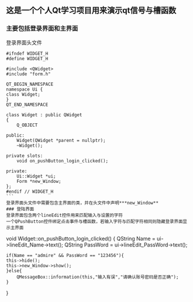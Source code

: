 ## 这是一个个人Qt学习项目用来演示qt信号与槽函数
### 主要包括登录界面和主界面
登录界面头文件
```
#ifndef WIDGET_H
#define WIDGET_H

#include <QWidget>
#include "form.h"

QT_BEGIN_NAMESPACE
namespace Ui {
class Widget;
}
QT_END_NAMESPACE

class Widget : public QWidget
{
    Q_OBJECT

public:
    Widget(QWidget *parent = nullptr);
    ~Widget();

private slots:
    void on_pushButton_login_clicked();

private:
    Ui::Widget *ui;
    Form *new_Window;
};
#endif // WIDGET_H
​```
登录界面头文件中需要包含主界面的类，并在头文件中声明***new_Window**
### 登陆界面
登录界面包含两个lineEdit控件用来匹配输入与设置的字符  
一个QPushButton控件绑定点击事件与槽函数，若输入字符与匹配字符相同则隐藏登录界面显示主界面
```
void Widget::on_pushButton_login_clicked()
{
    QString Name = ui->lineEdit_Name->text();
    QString PassWord = ui->lineEdit_PassWord->text();

    if(Name == "admire" && PassWord == "123456"){
    this->hide();
    this->new_Window->show();
    }else{
        QMessageBox::information(this,"输入有误","请确认账号密码是否正确");
    }
}
```
